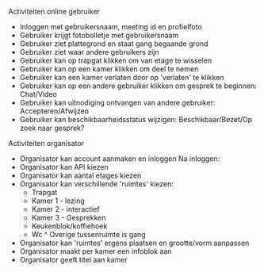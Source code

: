 Activiteiten online gebruiker
- Inloggen met gebruikersnaam, meeting id en profielfoto
- Gebruiker krijgt fotobolletje met gebruikersnaam
- Gebruiker ziet plattegrond en staat gang begaande grond
- Gebruiker ziet waar andere gebruikers zijn
- Gebruiker kan op trapgat klikken om van etage te wisselen
- Gebruiker kan op een kamer klikken om deel te nemen
- Gebruiker kan een kamer verlaten door op 'verlaten' te klikken
- Gebruiker kan op een andere gebruiker klikken om gesprek te beginnen: Chat/Video
- Gebruiker kan uitnodiging ontvangen van andere gebruiker: Accepteren/Afwijzen
- Gebruiker kan beschikbaarheidsstatus wijzigen: Beschikbaar/Bezet/Op zoek naar gesprek?

Activiteiten organisator
- Organisator kan account aanmaken en inloggen
  Na inloggen:
- Organisator kan API kiezen
- Organisator kan aantal etages kiezen
- Organisator kan verschillende 'ruimtes' kiezen:
    * Trapgat
    * Kamer 1 - lezing
    * Kamer 2 - interactief
    * Kamer 3 - Gesprekken
    * Keukenblok/koffiehoek
    * Wc
   ^ Overige tussenruimte is gang
- Organisator kan 'ruimtes' ergens plaatsen en grootte/vorm aanpassen
- Organisator maakt per kamer een infoblok aan
- Organisator geeft titel aan kamer

